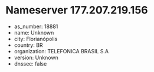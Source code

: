 # Nameserver 177.207.219.156

* as_number: 18881
* name: Unknown
* city: Florianópolis
* country: BR
* organization: TELEFONICA BRASIL S.A
* version: Unknown
* dnssec: false
